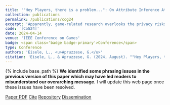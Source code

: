 ```yaml
---
title: '"Hey Players, there is a problem...": On Attribute Inference Attacks against Videogamers'
collection: publications
permalink: /publications/cog24
excerpt: 'Apparently, game-related research overlooks the privacy risks of the video-gaming ecosystem.'
code: '[CoG24]'
date: 2024-04-14
venue: 'IEEE Conference on Games'
badge: <span class='badge badge-primary'>Conference</span>
type: Conference
authors: 'Eisele, L., <u>Apruzzese, G.</u>'
citation: 'Eisele, L., & Apruzzese, G. (2024, August). ""Hey Players, there is a problem...": On Attribute Inference Attacks against Videogamers" In <i>2024 IEEE Conference on Games (CoG)</i>.'
---
```

{% include base_path %}
<b>We identified some phrasing issues in the previous version of this paper which may have led readers to misunderstand our overarching message.</b> I will update this web page once these issues have been resolved. 


<a class="btn btn-outline-primary my-1 mr-1 btn-sm" href="{{ base_path }}/files/papers/cog24/cog24.pdf" target="_blank" rel="noopener">Paper PDF</a> 
<a class="btn btn-outline-primary my-1 mr-1 btn-sm" href="{{ base_path }}/files/papers/cog24/cog24_cite.html" target="_blank" rel="noopener">Cite</a>
<a class="btn btn-outline-primary my-1 mr-1 btn-sm" href="https://github.com/hihey54/cog24_aia/" target="_blank" rel="noopener">Repository</a>
<a class="btn btn-outline-primary my-1 mr-1 btn-sm" href="{{ base_path }}/files/papers/cog24/cog24_dissemination.pdf" target="_blank" rel="noopener">Dissemination</a>